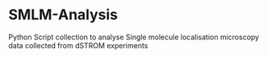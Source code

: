 # SMLM-Analysis
Python Script collection to analyse Single molecule localisation microscopy data collected from dSTROM experiments

